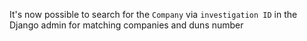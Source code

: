 It's now possible to search for the `Company` via `investigation ID` in the Django admin for matching companies and duns number
